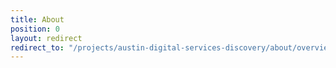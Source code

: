 ```yaml
---
title: About
position: 0
layout: redirect
redirect_to: "/projects/austin-digital-services-discovery/about/overview"
---
```


